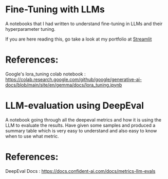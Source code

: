 # Fine-Tuning with LLMs
A notebooks that I had written to understand fine-tuning in LLMs and their hyperparameter tuning.


If you are here reading this, go take a look at my portfolio at [Streamlit](https://haripriya-rajendran-portfolio.streamlit.app/)

# References:
Google's lora_tuning colab notebook : https://colab.research.google.com/github/google/generative-ai-docs/blob/main/site/en/gemma/docs/lora_tuning.ipynb

# LLM-evaluation using DeepEval
A notebook going through all the deepeval metrics and how it is using the LLM to evaluate the results. Have given some samples and produced a summary table which is very easy to understand and also easy to know when to use what metric.

# References:
DeepEval Docs : https://docs.confident-ai.com/docs/metrics-llm-evals